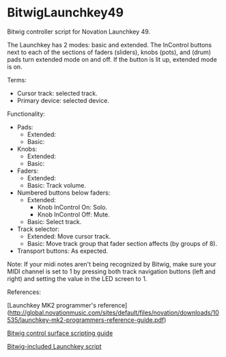 # BitwigLaunchkey49
Bitwig controller script for Novation Launchkey 49.

The Launchkey has 2 modes: basic and extended. The InControl buttons next to each of the sections of faders (sliders), knobs (pots), and (drum) pads turn extended mode on and off. If the button is lit up, extended mode is on.

Terms:
* Cursor track: selected track.
* Primary device: selected device.

Functionality:

* Pads:
  * Extended: 
  * Basic: 
* Knobs:
  * Extended: 
  * Basic: 
* Faders:
  * Extended: 
  * Basic: Track volume.
* Numbered buttons below faders:
  * Extended:
    * Knob InControl On: Solo.
    * Knob InControl Off: Mute.
  * Basic: Select track.
* Track selector:
  * Extended: Move cursor track.
  * Basic: Move track group that fader section affects (by groups of 8).
* Transport buttons: As expected.

Note: If your midi notes aren't being recognized by Bitwig, make sure your MIDI channel is set to 1 by pressing both track navigation buttons (left and right) and setting the value in the LED screen to 1.

References:

[Launchkey MK2 programmer's reference] (http://global.novationmusic.com/sites/default/files/novation/downloads/10535/launchkey-mk2-programmers-reference-guide.pdf)

[Bitwig control surface scripting guide](https://www.bitwig.com/en/community/control_scripts/installation_guide)

[Bitwig-included Launchkey script](https://github.com/bitwig/novation-launchkey/)
